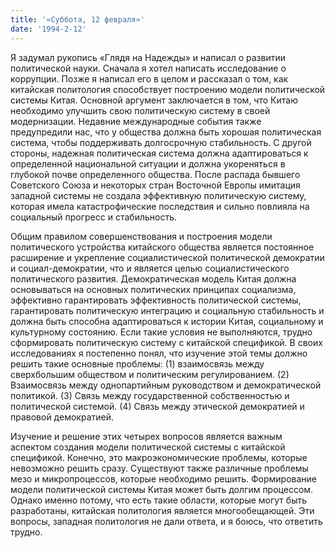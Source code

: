 ```yaml
---
title: '«Суббота, 12 февраля»'
date: '1994-2-12'
---
```

Я задумал рукопись «Глядя на Надежды» и написал о развитии политической науки. Сначала я хотел написать исследование о коррупции. Позже я написал его в целом и рассказал о том, как китайская политология способствует построению модели политической системы Китая. Основной аргумент заключается в том, что Китаю необходимо улучшить свою политическую систему в своей модернизации. Недавние международные события также предупредили нас, что у общества должна быть хорошая политическая система, чтобы поддерживать долгосрочную стабильность. С другой стороны, надежная политическая система должна адаптироваться к определенной национальной ситуации и должна укореняться в глубокой почве определенного общества. После распада бывшего Советского Союза и некоторых стран Восточной Европы имитация западной системы не создала эффективную политическую систему, которая имела катастрофические последствия и сильно повлияла на социальный прогресс и стабильность.

Общим правилом совершенствования и построения модели политического устройства китайского общества является постоянное расширение и укрепление социалистической политической демократии и социал-демократии, что и является целью социалистического политического развития. Демократическая модель Китая должна основываться на основных политических принципах социализма, эффективно гарантировать эффективность политической системы, гарантировать политическую интеграцию и социальную стабильность и должна быть способна адаптироваться к истории Китая, социальному и культурному состоянию. Если такие условия не выполняются, трудно сформировать политическую систему с китайской спецификой. В своих исследованиях я постепенно понял, что изучение этой темы должно решить такие основные проблемы: (1) взаимосвязь между сверхбольшим обществом и политическим регулированием. (2) Взаимосвязь между однопартийным руководством и демократической политикой. (3) Связь между государственной собственностью и политической системой. (4) Связь между этической демократией и правовой демократией.

Изучение и решение этих четырех вопросов является важным аспектом создания модели политической системы с китайской спецификой. Конечно, это макроэкономические проблемы, которые невозможно решить сразу. Существуют также различные проблемы мезо и микропроцессов, которые необходимо решить. Формирование модели политической системы Китая может быть долгим процессом. Однако именно потому, что есть такие области, которые могут быть разработаны, китайская политология является многообещающей. Эти вопросы, западная политология не дали ответа, и я боюсь, что ответить трудно.